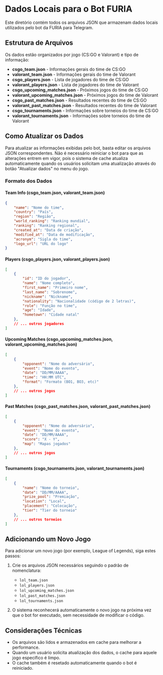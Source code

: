 # Dados Locais para o Bot FURIA

Este diretório contém todos os arquivos JSON que armazenam dados locais utilizados pelo bot da FURIA para Telegram.

## Estrutura de Arquivos

Os dados estão organizados por jogo (CS:GO e Valorant) e tipo de informação:

- **csgo_team.json** - Informações gerais do time de CS:GO
- **valorant_team.json** - Informações gerais do time de Valorant
- **csgo_players.json** - Lista de jogadores do time de CS:GO
- **valorant_players.json** - Lista de jogadores do time de Valorant
- **csgo_upcoming_matches.json** - Próximos jogos do time de CS:GO
- **valorant_upcoming_matches.json** - Próximos jogos do time de Valorant
- **csgo_past_matches.json** - Resultados recentes do time de CS:GO
- **valorant_past_matches.json** - Resultados recentes do time de Valorant
- **csgo_tournaments.json** - Informações sobre torneios do time de CS:GO
- **valorant_tournaments.json** - Informações sobre torneios do time de Valorant

## Como Atualizar os Dados

Para atualizar as informações exibidas pelo bot, basta editar os arquivos JSON correspondentes. Não é necessário reiniciar o bot para que as alterações entrem em vigor, pois o sistema de cache atualiza automaticamente quando os usuários solicitam uma atualização através do botão "Atualizar dados" no menu do jogo.

### Formato dos Dados

#### Team Info (csgo_team.json, valorant_team.json)

```json
{
    "name": "Nome do time",
    "country": "País",
    "region": "Região",
    "world_ranking": "Ranking mundial",
    "ranking": "Ranking regional",
    "created_at": "Data de criação",
    "modified_at": "Data de modificação",
    "acronym": "Sigla do time",
    "logo_url": "URL do logo"
}
```

#### Players (csgo_players.json, valorant_players.json)

```json
[
    {
        "id": "ID do jogador",
        "name": "Nome completo",
        "first_name": "Primeiro nome",
        "last_name": "Sobrenome",
        "nickname": "Nickname",
        "nationality": "Nacionalidade (código de 2 letras)",
        "role": "Função no time",
        "age": "Idade",
        "hometown": "Cidade natal"
    },
    // ... outros jogadores
]
```

#### Upcoming Matches (csgo_upcoming_matches.json, valorant_upcoming_matches.json)

```json
[
    {
        "opponent": "Nome do adversário",
        "event": "Nome do evento",
        "date": "DD/MM/AAAA",
        "time": "HH:MM UTC",
        "format": "Formato (BO1, BO3, etc)"
    },
    // ... outros jogos
]
```

#### Past Matches (csgo_past_matches.json, valorant_past_matches.json)

```json
[
    {
        "opponent": "Nome do adversário",
        "event": "Nome do evento",
        "date": "DD/MM/AAAA",
        "score": "X - Y",
        "map": "Mapas jogados"
    },
    // ... outros jogos
]
```

#### Tournaments (csgo_tournaments.json, valorant_tournaments.json)

```json
[
    {
        "name": "Nome do torneio",
        "date": "DD/MM/AAAA",
        "prize_pool": "Premiação",
        "location": "Local",
        "placement": "Colocação",
        "tier": "Tier do torneio"
    },
    // ... outros torneios
]
```

## Adicionando um Novo Jogo

Para adicionar um novo jogo (por exemplo, League of Legends), siga estes passos:

1. Crie os arquivos JSON necessários seguindo o padrão de nomenclatura:
   - `lol_team.json`
   - `lol_players.json`
   - `lol_upcoming_matches.json`
   - `lol_past_matches.json`
   - `lol_tournaments.json`

2. O sistema reconhecerá automaticamente o novo jogo na próxima vez que o bot for executado, sem necessidade de modificar o código.

## Considerações Técnicas

- Os arquivos são lidos e armazenados em cache para melhorar a performance.
- Quando um usuário solicita atualização dos dados, o cache para aquele jogo específico é limpo.
- O cache também é resetado automaticamente quando o bot é reiniciado.